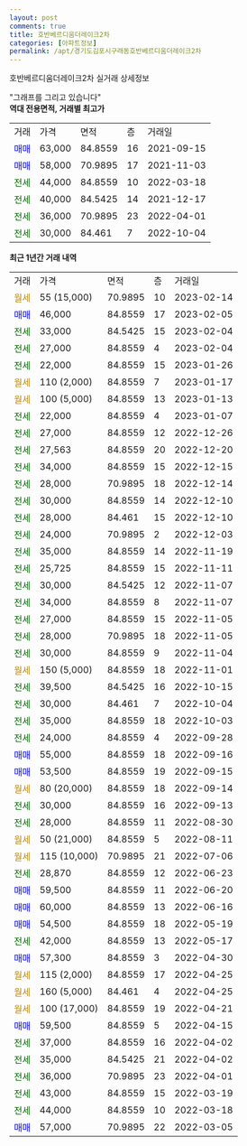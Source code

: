 ```yaml
---
layout: post
comments: true
title: 호반베르디움더레이크2차
categories: [아파트정보]
permalink: /apt/경기도김포시구래동호반베르디움더레이크2차
---
```


호반베르디움더레이크2차 실거래 상세정보

<script type="text/javascript">
  google.charts.load('current', {'packages':['line', 'corechart']});
  google.charts.setOnLoadCallback(drawChart);

  function drawChart() {
    var data = new google.visualization.DataTable();
    data.addColumn('date', '거래일');
    data.addColumn('number', "매매");
    data.addColumn('number', "전세");
    data.addColumn('number', "전매");

    data.addRows([[new Date(Date.parse("2023-02-14")), null, null, null], [new Date(Date.parse("2023-02-05")), 46000, null, null], [new Date(Date.parse("2023-02-04")), null, 33000, null], [new Date(Date.parse("2023-02-04")), null, 27000, null], [new Date(Date.parse("2023-01-26")), null, 22000, null], [new Date(Date.parse("2023-01-17")), null, null, null], [new Date(Date.parse("2023-01-13")), null, null, null], [new Date(Date.parse("2023-01-07")), null, 22000, null], [new Date(Date.parse("2022-12-26")), null, 27000, null], [new Date(Date.parse("2022-12-20")), null, 27563, null], [new Date(Date.parse("2022-12-15")), null, 34000, null], [new Date(Date.parse("2022-12-14")), null, 28000, null], [new Date(Date.parse("2022-12-10")), null, 30000, null], [new Date(Date.parse("2022-12-10")), null, 28000, null], [new Date(Date.parse("2022-12-03")), null, 24000, null], [new Date(Date.parse("2022-11-19")), null, 35000, null], [new Date(Date.parse("2022-11-11")), null, 25725, null], [new Date(Date.parse("2022-11-07")), null, 30000, null], [new Date(Date.parse("2022-11-07")), null, 34000, null], [new Date(Date.parse("2022-11-05")), null, 27000, null], [new Date(Date.parse("2022-11-05")), null, 28000, null], [new Date(Date.parse("2022-11-04")), null, 30000, null], [new Date(Date.parse("2022-11-01")), null, null, null], [new Date(Date.parse("2022-10-15")), null, 39500, null], [new Date(Date.parse("2022-10-04")), null, 30000, null], [new Date(Date.parse("2022-10-03")), null, 35000, null], [new Date(Date.parse("2022-09-28")), null, 24000, null], [new Date(Date.parse("2022-09-16")), 55000, null, null], [new Date(Date.parse("2022-09-15")), 53500, null, null], [new Date(Date.parse("2022-09-14")), null, null, null], [new Date(Date.parse("2022-09-13")), null, 30000, null], [new Date(Date.parse("2022-08-30")), null, 28000, null], [new Date(Date.parse("2022-08-11")), null, null, null], [new Date(Date.parse("2022-07-06")), null, null, null], [new Date(Date.parse("2022-06-23")), null, 28870, null], [new Date(Date.parse("2022-06-20")), 59500, null, null], [new Date(Date.parse("2022-06-16")), 60000, null, null], [new Date(Date.parse("2022-05-19")), 54500, null, null], [new Date(Date.parse("2022-05-17")), null, 42000, null], [new Date(Date.parse("2022-04-30")), 57300, null, null], [new Date(Date.parse("2022-04-25")), null, null, null], [new Date(Date.parse("2022-04-25")), null, null, null], [new Date(Date.parse("2022-04-21")), null, null, null], [new Date(Date.parse("2022-04-15")), 59500, null, null], [new Date(Date.parse("2022-04-02")), null, 37000, null], [new Date(Date.parse("2022-04-02")), null, 35000, null], [new Date(Date.parse("2022-04-01")), null, 36000, null], [new Date(Date.parse("2022-03-19")), null, 43000, null], [new Date(Date.parse("2022-03-18")), null, 44000, null], [new Date(Date.parse("2022-03-05")), 57000, null, null]]);

    var options = {
      hAxis: {
        format: 'yyyy/MM/dd'
      },    
      lineWidth: 0,
      pointsVisible: true,    
      title: '최근 1년간 유형별 실거래가 분포',
      legend: { position: 'bottom' }
    };

    var formatter = new google.visualization.NumberFormat({pattern:'###,###'} );
    formatter.format(data, 1);
    formatter.format(data, 2);
    
    setTimeout(function() {
        var chart = new google.visualization.LineChart(document.getElementById('columnchart_material'));
        chart.draw(data, (options));
        document.getElementById('loading').style.display = 'none';
    }, 200);
  }
</script>


<div id="loading" style="z-index:20; display: block; margin-left: 0px">"그래프를 그리고 있습니다"</div>
<div id="columnchart_material" style="width: 95%; margin-left: 0px; display: block"></div>
<!-- contents start -->
<b>역대 전용면적, 거래별 최고가</b>
<table class="sortable">
    <tr>
      <td>거래</td>
      <td>가격</td>
      <td>면적</td>
      <td>층</td>
      <td>거래일</td>
    </tr>
        <tr>
          <td><a style="color: blue">매매</a></td>
          <td>63,000</td>
          <td>84.8559</td>
          <td>16</td>
          <td>2021-09-15</td>
        </tr>            <tr>
          <td><a style="color: blue">매매</a></td>
          <td>58,000</td>
          <td>70.9895</td>
          <td>17</td>
          <td>2021-11-03</td>
        </tr>        
        <tr>
              <td><a style="color: darkgreen">전세</a></td>
              <td>44,000</td>
              <td>84.8559</td>
              <td>10</td>
              <td>2022-03-18</td>
            </tr>            <tr>
              <td><a style="color: darkgreen">전세</a></td>
              <td>40,000</td>
              <td>84.5425</td>
              <td>14</td>
              <td>2021-12-17</td>
            </tr>            <tr>
              <td><a style="color: darkgreen">전세</a></td>
              <td>36,000</td>
              <td>70.9895</td>
              <td>23</td>
              <td>2022-04-01</td>
            </tr>            <tr>
              <td><a style="color: darkgreen">전세</a></td>
              <td>30,000</td>
              <td>84.461</td>
              <td>7</td>
              <td>2022-10-04</td>
            </tr>        
    
</table>

<b>최근 1년간 거래 내역</b>

<table class="sortable">
    <tr>
      <td>거래</td>
      <td>가격</td>
      <td>면적</td>
      <td>층</td>
      <td>거래일</td>
    </tr>
    <tr>
      <td><a style="color: darkgoldenrod">월세</a></td>
      <td>55 (15,000)</td>
      <td>70.9895</td>
      <td>10</td>
      <td>2023-02-14</td>
    </tr>          <tr>
      <td><a style="color: blue">매매</a></td>
      <td>46,000</td>
      <td>84.8559</td>
      <td>17</td>
      <td>2023-02-05</td>
    </tr>          <tr>
      <td><a style="color: darkgreen">전세</a></td>
      <td>33,000</td>
      <td>84.5425</td>
      <td>15</td>
      <td>2023-02-04</td>
    </tr>          <tr>
      <td><a style="color: darkgreen">전세</a></td>
      <td>27,000</td>
      <td>84.8559</td>
      <td>4</td>
      <td>2023-02-04</td>
    </tr>          <tr>
      <td><a style="color: darkgreen">전세</a></td>
      <td>22,000</td>
      <td>84.8559</td>
      <td>15</td>
      <td>2023-01-26</td>
    </tr>          <tr>
      <td><a style="color: darkgoldenrod">월세</a></td>
      <td>110 (2,000)</td>
      <td>84.8559</td>
      <td>7</td>
      <td>2023-01-17</td>
    </tr>          <tr>
      <td><a style="color: darkgoldenrod">월세</a></td>
      <td>100 (5,000)</td>
      <td>84.8559</td>
      <td>13</td>
      <td>2023-01-13</td>
    </tr>          <tr>
      <td><a style="color: darkgreen">전세</a></td>
      <td>22,000</td>
      <td>84.8559</td>
      <td>4</td>
      <td>2023-01-07</td>
    </tr>          <tr>
      <td><a style="color: darkgreen">전세</a></td>
      <td>27,000</td>
      <td>84.8559</td>
      <td>12</td>
      <td>2022-12-26</td>
    </tr>          <tr>
      <td><a style="color: darkgreen">전세</a></td>
      <td>27,563</td>
      <td>84.8559</td>
      <td>20</td>
      <td>2022-12-20</td>
    </tr>          <tr>
      <td><a style="color: darkgreen">전세</a></td>
      <td>34,000</td>
      <td>84.8559</td>
      <td>15</td>
      <td>2022-12-15</td>
    </tr>          <tr>
      <td><a style="color: darkgreen">전세</a></td>
      <td>28,000</td>
      <td>70.9895</td>
      <td>18</td>
      <td>2022-12-14</td>
    </tr>          <tr>
      <td><a style="color: darkgreen">전세</a></td>
      <td>30,000</td>
      <td>84.8559</td>
      <td>14</td>
      <td>2022-12-10</td>
    </tr>          <tr>
      <td><a style="color: darkgreen">전세</a></td>
      <td>28,000</td>
      <td>84.461</td>
      <td>15</td>
      <td>2022-12-10</td>
    </tr>          <tr>
      <td><a style="color: darkgreen">전세</a></td>
      <td>24,000</td>
      <td>70.9895</td>
      <td>2</td>
      <td>2022-12-03</td>
    </tr>          <tr>
      <td><a style="color: darkgreen">전세</a></td>
      <td>35,000</td>
      <td>84.8559</td>
      <td>14</td>
      <td>2022-11-19</td>
    </tr>          <tr>
      <td><a style="color: darkgreen">전세</a></td>
      <td>25,725</td>
      <td>84.8559</td>
      <td>15</td>
      <td>2022-11-11</td>
    </tr>          <tr>
      <td><a style="color: darkgreen">전세</a></td>
      <td>30,000</td>
      <td>84.5425</td>
      <td>12</td>
      <td>2022-11-07</td>
    </tr>          <tr>
      <td><a style="color: darkgreen">전세</a></td>
      <td>34,000</td>
      <td>84.8559</td>
      <td>8</td>
      <td>2022-11-07</td>
    </tr>          <tr>
      <td><a style="color: darkgreen">전세</a></td>
      <td>27,000</td>
      <td>84.8559</td>
      <td>15</td>
      <td>2022-11-05</td>
    </tr>          <tr>
      <td><a style="color: darkgreen">전세</a></td>
      <td>28,000</td>
      <td>70.9895</td>
      <td>18</td>
      <td>2022-11-05</td>
    </tr>          <tr>
      <td><a style="color: darkgreen">전세</a></td>
      <td>30,000</td>
      <td>84.8559</td>
      <td>9</td>
      <td>2022-11-04</td>
    </tr>          <tr>
      <td><a style="color: darkgoldenrod">월세</a></td>
      <td>150 (5,000)</td>
      <td>84.8559</td>
      <td>18</td>
      <td>2022-11-01</td>
    </tr>          <tr>
      <td><a style="color: darkgreen">전세</a></td>
      <td>39,500</td>
      <td>84.5425</td>
      <td>16</td>
      <td>2022-10-15</td>
    </tr>          <tr>
      <td><a style="color: darkgreen">전세</a></td>
      <td>30,000</td>
      <td>84.461</td>
      <td>7</td>
      <td>2022-10-04</td>
    </tr>          <tr>
      <td><a style="color: darkgreen">전세</a></td>
      <td>35,000</td>
      <td>84.8559</td>
      <td>18</td>
      <td>2022-10-03</td>
    </tr>          <tr>
      <td><a style="color: darkgreen">전세</a></td>
      <td>24,000</td>
      <td>84.8559</td>
      <td>4</td>
      <td>2022-09-28</td>
    </tr>          <tr>
      <td><a style="color: blue">매매</a></td>
      <td>55,000</td>
      <td>84.8559</td>
      <td>18</td>
      <td>2022-09-16</td>
    </tr>          <tr>
      <td><a style="color: blue">매매</a></td>
      <td>53,500</td>
      <td>84.8559</td>
      <td>19</td>
      <td>2022-09-15</td>
    </tr>          <tr>
      <td><a style="color: darkgoldenrod">월세</a></td>
      <td>80 (20,000)</td>
      <td>84.8559</td>
      <td>18</td>
      <td>2022-09-14</td>
    </tr>          <tr>
      <td><a style="color: darkgreen">전세</a></td>
      <td>30,000</td>
      <td>84.8559</td>
      <td>16</td>
      <td>2022-09-13</td>
    </tr>          <tr>
      <td><a style="color: darkgreen">전세</a></td>
      <td>28,000</td>
      <td>84.8559</td>
      <td>11</td>
      <td>2022-08-30</td>
    </tr>          <tr>
      <td><a style="color: darkgoldenrod">월세</a></td>
      <td>50 (21,000)</td>
      <td>84.8559</td>
      <td>5</td>
      <td>2022-08-11</td>
    </tr>          <tr>
      <td><a style="color: darkgoldenrod">월세</a></td>
      <td>115 (10,000)</td>
      <td>70.9895</td>
      <td>21</td>
      <td>2022-07-06</td>
    </tr>          <tr>
      <td><a style="color: darkgreen">전세</a></td>
      <td>28,870</td>
      <td>84.8559</td>
      <td>12</td>
      <td>2022-06-23</td>
    </tr>          <tr>
      <td><a style="color: blue">매매</a></td>
      <td>59,500</td>
      <td>84.8559</td>
      <td>11</td>
      <td>2022-06-20</td>
    </tr>          <tr>
      <td><a style="color: blue">매매</a></td>
      <td>60,000</td>
      <td>84.8559</td>
      <td>13</td>
      <td>2022-06-16</td>
    </tr>          <tr>
      <td><a style="color: blue">매매</a></td>
      <td>54,500</td>
      <td>84.8559</td>
      <td>18</td>
      <td>2022-05-19</td>
    </tr>          <tr>
      <td><a style="color: darkgreen">전세</a></td>
      <td>42,000</td>
      <td>84.8559</td>
      <td>13</td>
      <td>2022-05-17</td>
    </tr>          <tr>
      <td><a style="color: blue">매매</a></td>
      <td>57,300</td>
      <td>84.8559</td>
      <td>3</td>
      <td>2022-04-30</td>
    </tr>          <tr>
      <td><a style="color: darkgoldenrod">월세</a></td>
      <td>115 (2,000)</td>
      <td>84.8559</td>
      <td>17</td>
      <td>2022-04-25</td>
    </tr>          <tr>
      <td><a style="color: darkgoldenrod">월세</a></td>
      <td>160 (5,000)</td>
      <td>84.461</td>
      <td>4</td>
      <td>2022-04-25</td>
    </tr>          <tr>
      <td><a style="color: darkgoldenrod">월세</a></td>
      <td>100 (17,000)</td>
      <td>84.8559</td>
      <td>19</td>
      <td>2022-04-21</td>
    </tr>          <tr>
      <td><a style="color: blue">매매</a></td>
      <td>59,500</td>
      <td>84.8559</td>
      <td>5</td>
      <td>2022-04-15</td>
    </tr>          <tr>
      <td><a style="color: darkgreen">전세</a></td>
      <td>37,000</td>
      <td>84.8559</td>
      <td>16</td>
      <td>2022-04-02</td>
    </tr>          <tr>
      <td><a style="color: darkgreen">전세</a></td>
      <td>35,000</td>
      <td>84.5425</td>
      <td>21</td>
      <td>2022-04-02</td>
    </tr>          <tr>
      <td><a style="color: darkgreen">전세</a></td>
      <td>36,000</td>
      <td>70.9895</td>
      <td>23</td>
      <td>2022-04-01</td>
    </tr>          <tr>
      <td><a style="color: darkgreen">전세</a></td>
      <td>43,000</td>
      <td>84.8559</td>
      <td>15</td>
      <td>2022-03-19</td>
    </tr>          <tr>
      <td><a style="color: darkgreen">전세</a></td>
      <td>44,000</td>
      <td>84.8559</td>
      <td>10</td>
      <td>2022-03-18</td>
    </tr>          <tr>
      <td><a style="color: blue">매매</a></td>
      <td>57,000</td>
      <td>70.9895</td>
      <td>22</td>
      <td>2022-03-05</td>
    </tr>      </table>
<!-- contents end -->    

